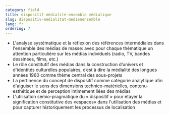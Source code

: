 ```yaml
---
category: field
title: dispositif-médialité-ensemble médiatique
slug: dispositiv-medialitat-medienensemble
lang: fr
ordering: 7
---
```

- L'analyse systématique et la réflexion des références intermédiales dans l'ensemble des médias de masse: avec pour chaque thématique un attention particulière sur les médias individuels (radio, TV, bandes dessinées, films, etc.)
- Le rôle constitutif des médias dans la construction d’univers et d'identités culturelles populaires,  c’est à dire la médialité des longues années 1960 comme thème central des sous-projets
- La pertinence du concept de dispositif comme catégorie analytique afin d'aiguiser le sens des dimensions technico-matérielles, contenu-esthétique et de perception intimement liées des médias
- L'utilisation semio-pragmatique du « dispositif » pour étayer la signification constitutive des «espaces» dans l'utilisation des médias et pour capturer historiquement les processus de localisation
